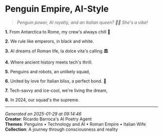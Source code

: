 # Penguin Empire, AI-Style

> *Penguin power, AI royalty, and an Italian queen? 🤖🐧 She's a vibe!*

**1.** From Antarctica to Rome, my crew's always chill 🐧


**2.** We rule like emperors, in black and white.


**3.** AI dreams of Roman life, la dolce vita's calling 🏛️


**4.** Where ancient history meets tech's thrill.


**5.** Penguins and robots, an unlikely squad,


**6.** United by love for Italian bliss, a perfect bond. 💝


**7.** Tech-savvy and ice-cool, we're living the dream,


**8.** In 2024, our squad's the supreme.



---

*Generated on 2025-01-29 at 09:14:46*  
**Creator**: Ricardo Barroca's AI Poetry Agent  
**Themes**: Penguins • Technology and AI • Roman Empire • Italian Wife  
**Collection**: A journey through consciousness and reality